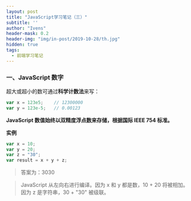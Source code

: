 ```yaml
---
layout: post
title: "JavaScript学习笔记（三）"
subtitle: ''
author: "Ivens"
header-mask: 0.2
header-img: "img/in-post/2019-10-28/th.jpg"
hidden: true
tags:
  - 前端学习笔记
---
```


### 一、JavaScript 数字
超大或超小的数可通过**科学计数法**来写：
```js
var x = 123e5;    // 12300000
var y = 123e-5;   // 0.00123
```

**JavaScript 数值始终以双精度浮点数来存储，根据国际 IEEE 754 标准。**

**实例**
```js
var x = 10;
var y = 20;
var z = "30";
var result = x + y + z;
```
> 答案为：3030

> JavaScript 从左向右进行编译。因为 x 和 y 都是数，10 + 20 将被相加。因为 z 是字符串，30 + "30" 被级联。

